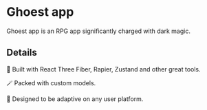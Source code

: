 # Ghoest app

Ghoest app is an RPG app significantly charged with dark magic.

## Details

:scroll: Built with React Three Fiber, Rapier, Zustand and other great tools.

:magic_wand: Packed with custom models.

:crystal_ball: Designed to be adaptive on any user platform.
